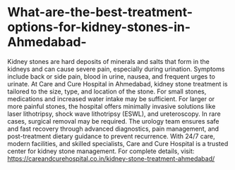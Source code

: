 # What-are-the-best-treatment-options-for-kidney-stones-in-Ahmedabad-

Kidney stones are hard deposits of minerals and salts that form in the kidneys and can cause severe pain, especially during urination. Symptoms include back or side pain, blood in urine, nausea, and frequent urges to urinate. At Care and Cure Hospital in Ahmedabad, kidney stone treatment is tailored to the size, type, and location of the stone. For small stones, medications and increased water intake may be sufficient. For larger or more painful stones, the hospital offers minimally invasive solutions like laser lithotripsy, shock wave lithotripsy (ESWL), and ureteroscopy. In rare cases, surgical removal may be required. The urology team ensures safe and fast recovery through advanced diagnostics, pain management, and post-treatment dietary guidance to prevent recurrence. With 24/7 care, modern facilities, and skilled specialists, Care and Cure Hospital is a trusted center for kidney stone management. For complete details, visit:
https://careandcurehospital.co.in/kidney-stone-treatment-ahmedabad/
